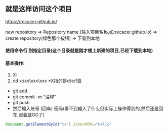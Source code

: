 就是这样访问这个项目
-

https://recacer.github.io/

new repository => Repository name (输入项目名称,如:recacer.github.io) => create repository(绿色那个按钮) => 下载到本地

#### 使用命令行 到指定目录(这个目录就是刚才楼上新建的项目,已经下载到本地) 
#### 基本操作:
1. X: 
2. cd x:\xx\xxx\xxx 
*X指的是d/e/f盘

* git add .
* git commit -m "注释"
* git push
* 然后输入账号 (回车) 密码(看不到输入了什么但实际上操作得到的,然后还是回车,跟着就GG了)

```javascript
document.getElementById("ts").innerHTML="Hello"
```

